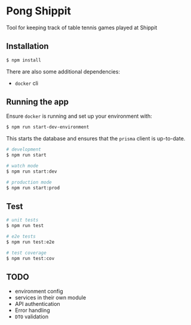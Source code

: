 # Pong Shippit

Tool for keeping track of table tennis games played at Shippit

## Installation

```bash
$ npm install
```

There are also some additional dependencies:

- `docker` cli

## Running the app

Ensure `docker` is running and set up your environment with:

```bash
$ npm run start-dev-environment
```

This starts the database and ensures that the `prisma` client is up-to-date.

```bash
# development
$ npm run start

# watch mode
$ npm run start:dev

# production mode
$ npm run start:prod
```

## Test

```bash
# unit tests
$ npm run test

# e2e tests
$ npm run test:e2e

# test coverage
$ npm run test:cov
```

## TODO

- environment config
- services in their own module
- API authentication
- Error handling
- `DTO` validation
